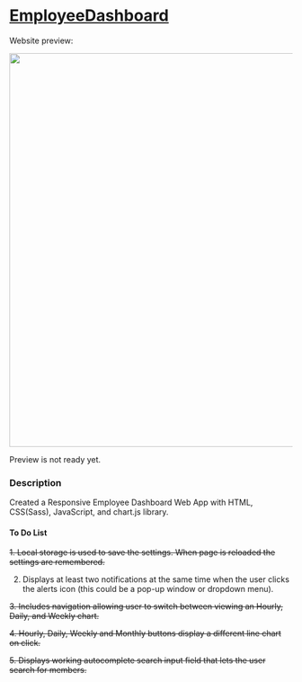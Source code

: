 # [EmployeeDashboard](https://stevesbong.github.io/EmployeeDashboard)


Website preview: 

<img src="https://github.com/Stevesbong/Stevesbong.github.io/blob/master/img/EmployeeDashboard.png" width="600" height="700">

Preview is not ready yet.


### Description

Created a Responsive Employee Dashboard Web App with HTML, CSS(Sass), JavaScript, and chart.js library.






#### To Do List
<del>1. Local storage is used to save the settings. When page is reloaded the settings are remembered.</del>

2. Displays at least two notifications at the same time when the user clicks the alerts icon (this could be a pop-up window or dropdown menu).

<del>3. Includes navigation allowing user to switch between viewing an Hourly, Daily, and Weekly chart.</del>

<del>4. Hourly, Daily, Weekly and Monthly buttons display a different line chart on click.</del>

<del>5. Displays working autocomplete search input field that lets the user search for members.</del>

<!-- 
- [x] @mentions, #refs, [links](), **formatting**, and <del>tags</del> supported
- [x] list syntax required (any unordered or ordered list supported)
- [x] this is a complete item
- [ ] this is an incomplete item -->